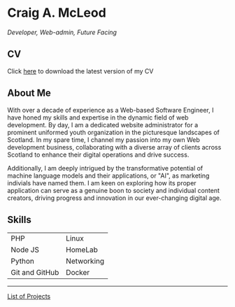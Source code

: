 # Craig A. McLeod
_*Developer, Web-admin, Future Facing*_

## CV
Click [here](https://github.com/camcleod99/camcleod99/blob/86ff4c0d9ef790ca31bb90a3c12d4ac1f9c2dc84/CV_2024.pdf) to download the latest version of my CV

## About Me
With over a decade of experience as a Web-based Software Engineer, I have honed
my skills and expertise in the dynamic field of web development. By day, I am
a dedicated website administrator for a prominent uniformed youth organization
in the picturesque landscapes of Scotland. In my spare time, I channel my passion
into my own Web development business, collaborating with a diverse array of
clients across Scotland to enhance their digital operations and drive success.

<!--I am now seeking a thrilling opportunity that will enable me to relocate to
the enchanting Netherlands, a country that has captured my heart with its vibrant
culture, picturesque scenery, and innovative spirit.-->

Additionally, I am deeply intrigued by the transformative potential of machine
language models and their applications, or "AI", as marketing indivials have
named them. I am keen on exploring how its proper application can serve as a
genuine boon to society and individual content creators, driving progress and
innovation in our ever-changing digital age.

## Skills
|                |            |
| -------------- | ---------- |
| PHP            | Linux      |
| Node JS        | HomeLab    |
| Python         | Networking |
| Git and GitHub | Docker     |

---

[List of Projects](https://github.com/stars/camcleod99/lists/portfolio)
